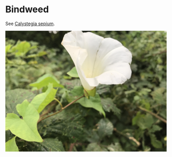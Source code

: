 # Bindweed

See [Calystegia sepium](https://en.wikipedia.org/wiki/Calystegia_sepium).

![](IMG_3303.jpg)
